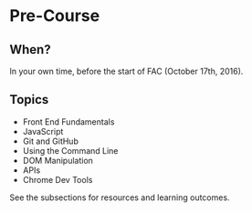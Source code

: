 # Pre-Course

## When?
In your own time, before the start of FAC (October 17th, 2016).

## Topics
* Front End Fundamentals
* JavaScript
* Git and GitHub
* Using the Command Line
* DOM Manipulation
* APIs
* Chrome Dev Tools

See the subsections for resources and learning outcomes.
